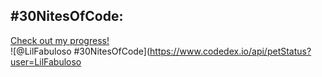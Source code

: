## #30NitesOfCode:
  [Check out my progress!](https://www.codedex.io/@LilFabuloso/30-nites-of-code)  
  ![@LilFabuloso #30NitesOfCode](https://www.codedex.io/api/petStatus?user=LilFabuloso
